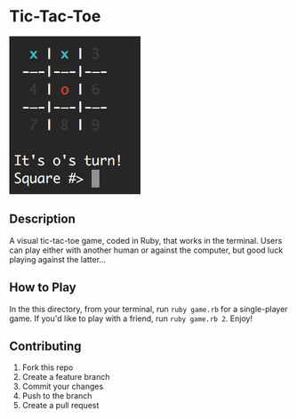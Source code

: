 # Tic-Tac-Toe

![Tic-Tac-Toe](screenshot.png?raw=true)

## Description

A visual tic-tac-toe game, coded in Ruby, that works in the terminal.  Users can play either with another human or against the computer, but good luck playing against the latter...

## How to Play

In the this directory, from your terminal, run `ruby game.rb` for a single-player game.  If you'd like to play with a friend, run `ruby game.rb 2`.  Enjoy!

## Contributing

1. Fork this repo
2. Create a feature branch
3. Commit your changes
4. Push to the branch
5. Create a pull request
